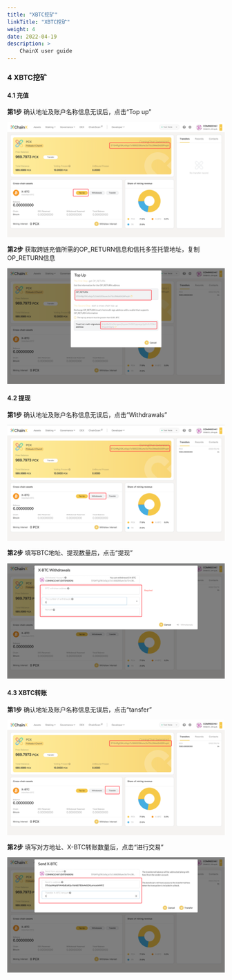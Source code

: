 ```yaml
---
title: "XBTC挖矿"
linkTitle: "XBTC挖矿"
weight: 4
date: 2022-04-19
description: >
    ChainX user guide
---
```


### 4 XBTC挖矿

#### 4.1 充值

**第1步**
确认地址及账户名称信息无误后，点击“Top up”

![](/images/xbtc.png)

**第2步**
获取跨链充值所需的OP_RETURN信息和信托多签托管地址，复制OP_RETURN信息

![](/images/xbtc2.png)

#### 4.2 提现

**第1步**
确认地址及账户名称信息无误后，点击“Withdrawals”

![](/images/xbtc3.png)

**第2步**
填写BTC地址、提现数量后，点击“提现”

![](/images/xbtc4.png)

#### 4.3 XBTC转账

**第1步**
确认地址及账户名称信息无误后，点击“tansfer”

![](/images/xbtc5.png)

**第2步**
填写对方地址、X-BTC转账数量后，点击“进行交易”

![](/images/xbtc6.png)



